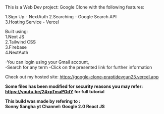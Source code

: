 This is a Web Dev project: Google Clone with the following features:

1.Sign Up - NextAuth
2.Searching - Google Search API  
3.Hosting Service - Vercel  

Built using:  
1.Next JS  
2.Tailwind CSS  
3.Firebase  
4.NextAuth
  
  
-You can login using your Gmail account,  
-Search for any term 
-Click on the presented link for further information

Check out my hosted site: https://google-clone-praptidevgun25.vercel.app
  
**Some files has been modified for security reasons 
you may refer: https://youtu.be/24xpTmaPOdY for full tutorial**  

**This build was made by refering to :  
Sonny Sangha yt Channel: Google 2.0 React JS**
